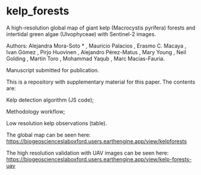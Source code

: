 # kelp_forests

A high-resolution global map of giant kelp (Macrocystis pyrifera) forests and intertidal green algae (Ulvophyceae) with Sentinel-2 images.

Authors: Alejandra Mora-Soto * , Mauricio Palacios , Erasmo C. Macaya , Ivan Gómez , Pirjo Huovinen , Alejandro Pérez-Matus , Mary Young , Neil Golding , Martin Toro , Mohammad Yaqub , Marc Macias-Fauria. 

Manuscript submitted for publication.

This is a repository with supplementary material for this paper. The contents are: 

Kelp detection algorithm (JS code);

Methodology workflow; 

Low resolution kelp observations (table). 

The global map can be seen here: 
https://biogeoscienceslaboxford.users.earthengine.app/view/kelpforests

The high resolution validation with UAV images can be seen here: 
https://biogeoscienceslaboxford.users.earthengine.app/view/kelp-forests-uav
